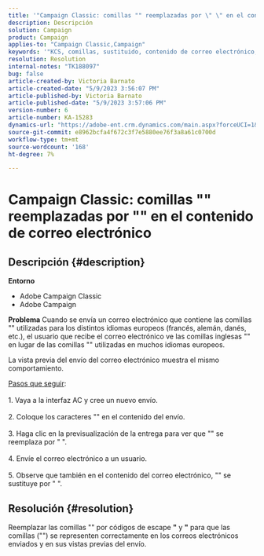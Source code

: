```yaml
---
title: '"Campaign Classic: comillas "" reemplazadas por \" \" en el contenido del correo electrónico"'
description: Descripción
solution: Campaign
product: Campaign
applies-to: "Campaign Classic,Campaign"
keywords: '"KCS, comillas, sustituido, contenido de correo electrónico, "", \" \", Adobe Campaign, Adobe Campaign Classic"'
resolution: Resolution
internal-notes: "TK188097"
bug: false
article-created-by: Victoria Barnato
article-created-date: "5/9/2023 3:56:07 PM"
article-published-by: Victoria Barnato
article-published-date: "5/9/2023 3:57:06 PM"
version-number: 6
article-number: KA-15283
dynamics-url: "https://adobe-ent.crm.dynamics.com/main.aspx?forceUCI=1&pagetype=entityrecord&etn=knowledgearticle&id=2744b2ff-81ee-ed11-8849-6045bd0065b6"
source-git-commit: e8962bcfa4f672c3f7e5880ee76f3a8a61c0700d
workflow-type: tm+mt
source-wordcount: '168'
ht-degree: 7%

---
```


# Campaign Classic: comillas &quot;&quot; reemplazadas por &quot;&quot; en el contenido de correo electrónico

## Descripción {#description}


<b>Entorno</b>

- Adobe Campaign Classic
- Adobe Campaign


<b>Problema</b>
Cuando se envía un correo electrónico que contiene las comillas &quot;&quot; utilizadas para los distintos idiomas europeos (francés, alemán, danés, etc.), el usuario que recibe el correo electrónico ve las comillas inglesas &quot;&quot; en lugar de las comillas &quot;&quot; utilizadas en muchos idiomas europeos.

La vista previa del envío del correo electrónico muestra el mismo comportamiento.

<u>Pasos que seguir</u>:<br><br>1. Vaya a la interfaz AC y cree un nuevo envío.<br><br>2. Coloque los caracteres &quot;&quot; en el contenido del envío.<br><br>3. Haga clic en la previsualización de la entrega para ver que &quot;&quot; se reemplaza por &quot; &quot;.<br><br>4. Envíe el correo electrónico a un usuario.<br><br>5. Observe que también en el contenido del correo electrónico, &quot;&quot; se sustituye por &quot; &quot;.<br>

## Resolución {#resolution}


Reemplazar las comillas &quot;&quot; por códigos de escape <b>&quot;</b> y <b>&quot;</b> para que las comillas (&quot;&quot;) se representen correctamente en los correos electrónicos enviados y en sus vistas previas del envío.
